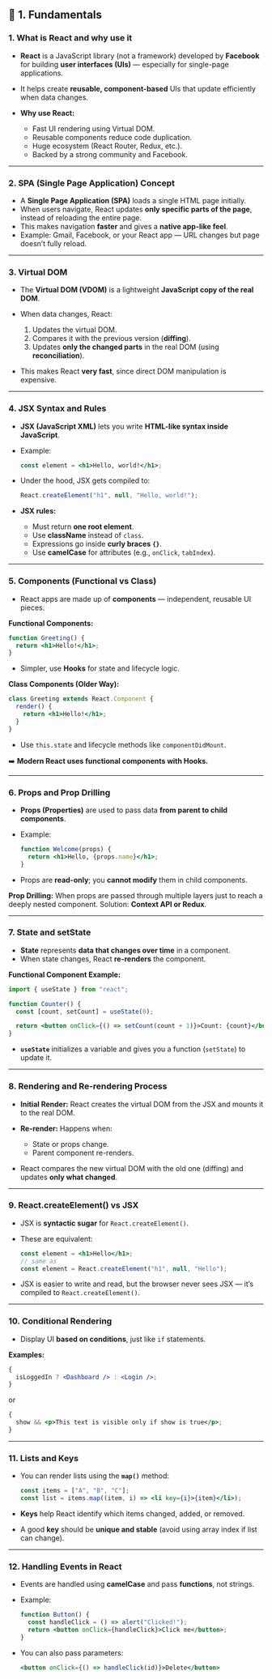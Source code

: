 ## 🧩 **1. Fundamentals**

### **1. What is React and why use it**

- **React** is a JavaScript library (not a framework) developed by **Facebook** for building **user interfaces (UIs)** — especially for single-page applications.
- It helps create **reusable, component-based** UIs that update efficiently when data changes.
- **Why use React:**

  - Fast UI rendering using Virtual DOM.
  - Reusable components reduce code duplication.
  - Huge ecosystem (React Router, Redux, etc.).
  - Backed by a strong community and Facebook.

---

### **2. SPA (Single Page Application) Concept**

- A **Single Page Application (SPA)** loads a single HTML page initially.
- When users navigate, React updates **only specific parts of the page**, instead of reloading the entire page.
- This makes navigation **faster** and gives a **native app-like feel**.
- Example: Gmail, Facebook, or your React app — URL changes but page doesn’t fully reload.

---

### **3. Virtual DOM**

- The **Virtual DOM (VDOM)** is a lightweight **JavaScript copy of the real DOM**.
- When data changes, React:

  1. Updates the virtual DOM.
  2. Compares it with the previous version (**diffing**).
  3. Updates **only the changed parts** in the real DOM (using **reconciliation**).

- This makes React **very fast**, since direct DOM manipulation is expensive.

---

### **4. JSX Syntax and Rules**

- **JSX (JavaScript XML)** lets you write **HTML-like syntax inside JavaScript**.
- Example:

  ```jsx
  const element = <h1>Hello, world!</h1>;
  ```

- Under the hood, JSX gets compiled to:

  ```js
  React.createElement("h1", null, "Hello, world!");
  ```

- **JSX rules:**

  - Must return **one root element**.
  - Use **className** instead of `class`.
  - Expressions go inside **curly braces `{}`**.
  - Use **camelCase** for attributes (e.g., `onClick`, `tabIndex`).

---

### **5. Components (Functional vs Class)**

- React apps are made up of **components** — independent, reusable UI pieces.

**Functional Components:**

```jsx
function Greeting() {
  return <h1>Hello!</h1>;
}
```

- Simpler, use **Hooks** for state and lifecycle logic.

**Class Components (Older Way):**

```jsx
class Greeting extends React.Component {
  render() {
    return <h1>Hello!</h1>;
  }
}
```

- Use `this.state` and lifecycle methods like `componentDidMount`.

➡️ **Modern React uses functional components with Hooks.**

---

### **6. Props and Prop Drilling**

- **Props (Properties)** are used to pass data **from parent to child components**.
- Example:

  ```jsx
  function Welcome(props) {
    return <h1>Hello, {props.name}</h1>;
  }
  ```

- Props are **read-only**; you **cannot modify** them in child components.

**Prop Drilling:**
When props are passed through multiple layers just to reach a deeply nested component.
Solution: **Context API or Redux**.

---

### **7. State and setState**

- **State** represents **data that changes over time** in a component.
- When state changes, React **re-renders** the component.

**Functional Component Example:**

```jsx
import { useState } from "react";

function Counter() {
  const [count, setCount] = useState(0);

  return <button onClick={() => setCount(count + 1)}>Count: {count}</button>;
}
```

- **`useState`** initializes a variable and gives you a function (`setState`) to update it.

---

### **8. Rendering and Re-rendering Process**

- **Initial Render:** React creates the virtual DOM from the JSX and mounts it to the real DOM.
- **Re-render:** Happens when:

  - State or props change.
  - Parent component re-renders.

- React compares the new virtual DOM with the old one (diffing) and updates **only what changed**.

---

### **9. React.createElement() vs JSX**

- JSX is **syntactic sugar** for `React.createElement()`.
- These are equivalent:

  ```jsx
  const element = <h1>Hello</h1>;
  // same as
  const element = React.createElement("h1", null, "Hello");
  ```

- JSX is easier to write and read, but the browser never sees JSX — it’s compiled to `React.createElement()`.

---

### **10. Conditional Rendering**

- Display UI **based on conditions**, just like `if` statements.

**Examples:**

```jsx
{
  isLoggedIn ? <Dashboard /> : <Login />;
}
```

or

```jsx
{
  show && <p>This text is visible only if show is true</p>;
}
```

---

### **11. Lists and Keys**

- You can render lists using the **`map()`** method:

  ```jsx
  const items = ["A", "B", "C"];
  const list = items.map((item, i) => <li key={i}>{item}</li>);
  ```

- **Keys** help React identify which items changed, added, or removed.
- A good **key** should be **unique and stable** (avoid using array index if list can change).

---

### **12. Handling Events in React**

- Events are handled using **camelCase** and pass **functions**, not strings.
- Example:

  ```jsx
  function Button() {
    const handleClick = () => alert("Clicked!");
    return <button onClick={handleClick}>Click me</button>;
  }
  ```

- You can also pass parameters:

  ```jsx
  <button onClick={() => handleClick(id)}>Delete</button>
  ```

